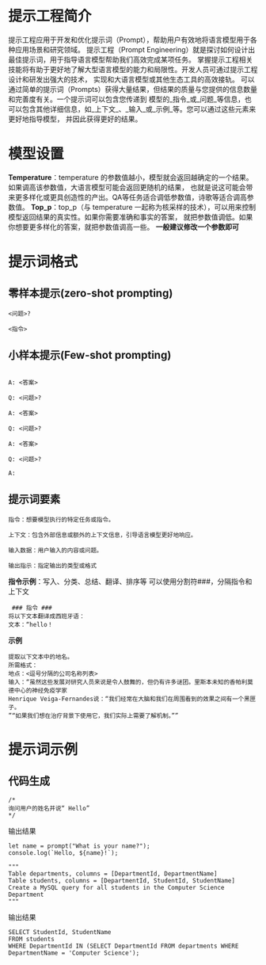 # 提示工程简介
提示工程应用于开发和优化提示词（Prompt），帮助用户有效地将语言模型用于各种应用场景和研究领域。
提示工程（Prompt Engineering）就是探讨如何设计出最佳提示词，用于指导语言模型帮助我们高效完成某项任务。
掌握提示工程相关技能将有助于更好地了解大型语言模型的能力和局限性。开发人员可通过提示工程设计和研发出强大的技术，
实现和大语言模型或其他生态工具的高效接轨。
可以通过简单的提示词（Prompts）获得大量结果，但结果的质量与您提供的信息数量和完善度有关。一个提示词可以包含您传递到
模型的_指令_或_问题_等信息，也可以包含其他详细信息，如_上下文_、_输入_或_示例_等。您可以通过这些元素来更好地指导模型，
并因此获得更好的结果。
# 模型设置
<strong>Temperature</strong>：temperature 的参数值越小，模型就会返回越确定的一个结果。如果调高该参数值，大语言模型可能会返回更随机的结果，
也就是说这可能会带来更多样化或更具创造性的产出。QA等任务适合调低参数值，诗歌等适合调高参数值。
<strong>Top_p</strong>：top_p（与 temperature 一起称为核采样的技术），可以用来控制模型返回结果的真实性。如果你需要准确和事实的答案，
就把参数值调低。如果你想要更多样化的答案，就把参数值调高一些。
 <strong>一般建议修改一个参数即可</strong>
# 提示词格式
## 零样本提示(zero-shot prompting)
`<问题>?`
   
`<指令>`
## 小样本提示(Few-shot prompting)
```Q: <问题>?
   
A: <答案>
   
Q: <问题>?
   
A: <答案>
   
Q: <问题>?
   
A: <答案>
   
Q: <问题>?
   
A:
```   
## 提示词要素
``` 
指令：想要模型执行的特定任务或指令。

上下文：包含外部信息或额外的上下文信息，引导语言模型更好地响应。

输入数据：用户输入的内容或问题。

输出指示：指定输出的类型或格式
```
<strong>指令示例</strong>：写入、分类、总结、翻译、排序等
可以使用分割符###，分隔指令和上下文
 ```
  ### 指令 ###
将以下文本翻译成西班牙语：
文本：“hello！
  ```
<strong>示例</strong>

```
提取以下文本中的地名。
所需格式：
地点：<逗号分隔的公司名称列表>
输入：“虽然这些发展对研究人员来说是令人鼓舞的，但仍有许多谜团。里斯本未知的香帕利莫德中心的神经免疫学家
Henrique Veiga-Fernandes说：“我们经常在大脑和我们在周围看到的效果之间有一个黑匣子。
”“如果我们想在治疗背景下使用它，我们实际上需要了解机制。””
```
# 提示词示例
## 代码生成
```
/*
询问用户的姓名并说“ Hello”
*/
```
输出结果
```
let name = prompt("What is your name?");
console.log(`Hello, ${name}!`);
```
```
"""
Table departments, columns = [DepartmentId, DepartmentName]
Table students, columns = [DepartmentId, StudentId, StudentName]
Create a MySQL query for all students in the Computer Science Department
"""
```
输出结果
```
SELECT StudentId, StudentName 
FROM students 
WHERE DepartmentId IN (SELECT DepartmentId FROM departments WHERE DepartmentName = 'Computer Science');
```
   
